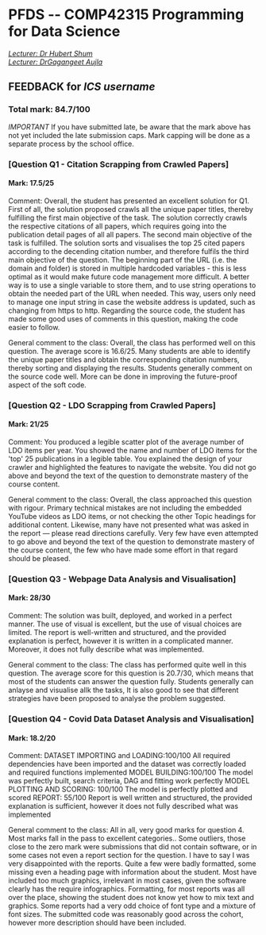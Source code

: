 # PFDS -- COMP42315 Programming for Data Science
*[Lecturer: Dr Hubert Shum](http://hubertshum.com)*  
*[Lecturer: DrGagangeet Aujla](https://www.dur.ac.uk/research/directory/staff/?mode=staff&id=19534)* 

 
 ## FEEDBACK for *ICS username*
 ### Total mark: 84.7/100
 *IMPORTANT* If you have submitted late, be aware that the mark above has not yet included the late submission caps. Mark capping will be done as a separate process by the school office.
 
 
 ### [Question Q1 - Citation Scrapping from Crawled Papers]
 
 #### Mark: 17.5/25
 
 Comment: Overall, the student has presented an excellent solution for Q1. First of all, the solution proposed crawls all the unique paper titles, thereby fulfilling the first main objective of the task. The solution correctly crawls the respective citations of all papers, which requires going into the publication detail pages of all all papers. The second main objective of the task is fulfilled. The solution sorts and visualises the top 25 cited papers according to the decending citation number, and therefore fulfils the third main objective of the question. The beginning part of the URL (i.e. the domain and folder) is stored in multiple hardcoded variables - this is less optimal as it would make future code management more difficult. A better way is to use a single variable to store them, and to use string operations to obtain the needed part of the URL when needed. This way, users only need to manage one input string in case the website address is updated, such as changing from https to http. Regarding the source code, the student has made some good uses of comments in this question, making the code easier to follow. 
 
 General comment to the class: Overall, the class has performed well on this question. The average score is 16.6/25. Many students are able to identify the unique paper titles and obtain the corresponding citation numbers, thereby sorting and displaying the results. Students generally comment on the source code well. More can be done in improving the future-proof aspect of the soft code.
 
 ### [Question Q2 - LDO Scrapping from Crawled Papers]
 
 #### Mark: 21/25
 
 Comment: You produced a legible scatter plot of the average number of LDO items per year. You showed the name and number of LDO items for the 'top' 25 publications in a legible table. You explained the design of your crawler and highlighted the features to navigate the website. You did not go above and beyond the text of the question to demonstrate mastery of the course content.
 
 General comment to the class: Overall, the class approached this question with rigour. Primary technical mistakes are not including the embedded YouTube videos as LDO items, or not checking the other Topic headings for additional content. Likewise, many have not presented what was asked in the report — please read directions carefully. Very few have even attempted to go above and beyond the text of the question to demonstrate mastery of the course content, the few who have made some effort in that regard should be pleased.
 
### [Question Q3 - Webpage Data Analysis and Visualisation]
 
#### Mark: 28/30
 
 Comment: The solution was built, deployed, and worked in a perfect manner. The use of visual is excellent, but the use of visual choices are limited. The report is well-written and structured, and the provided explanation is perfect, however it is written in a complicated manner. Moreover, it does not fully describe what was implemented.
 
 General comment to the class: The class has performed quite well in this question. The average score for this question is 20.7/30, which means that most of the students can answer the question fully. Students generally can anlayse and visualise allk the tasks, It is also good to see that different strategies have been proposed to analyse the problem suggested.
 
### [Question Q4 - Covid Data Dataset Analysis and Visualisation]
 
#### Mark: 18.2/20
 
 Comment: DATASET IMPORTING and LOADING:100/100
 All required dependencies have been imported and the dataset was correctly loaded and required functions implemented
 MODEL BUILDING:100/100
 The model was perfectly built, search criteria, DAG and fitting work perfectly
 MODEL PLOTTING AND SCORING: 100/100
 The model is perfectly plotted and scored
 REPORT: 55/100
 Report is well written and structured, the provided explanation is sufficient, however it does not fully described what was implemented 
 
 General comment to the class: All in all, very good marks for question 4. Most marks fall in the pass to excellent categories.. Some outliers, those close to the zero mark were submissions that did not contain software, or in some cases not even a report section for the question.
 I have to say I was very disappointed with the reports. Quite a few were badly formatted, some missing even a heading page with information about the student. Most have included too much graphics, irrelevant in most cases, given the software clearly has the require infographics. Formatting, for most reports was all over the place, showing the student does not know yet how to mix text and graphics. Some reports had a very odd choice of font type and a mixture of font sizes. The submitted code was reasonably good across the cohort, however more description should have been included.



